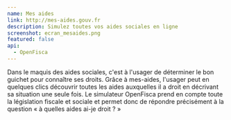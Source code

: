 ```yaml
---
name: Mes aides
link: http://mes-aides.gouv.fr
description: Simulez toutes vos aides sociales en ligne
screenshot: ecran_mesaides.png
featured: false
api:
  - OpenFisca
---
```


Dans le maquis des aides sociales, c'est à l'usager de déterminer le bon guichet pour connaître ses droits. Grâce à mes-aides, l'usager peut en quelques clics découvrir toutes les aides auxquelles il a droit en décrivant sa situation une seule fois. Le simulateur OpenFisca prend en compte toute la législation fiscale et sociale et permet donc de répondre précisément à la question &laquo;&nbsp;à quelles aides ai-je droit ?&nbsp;&raquo;
